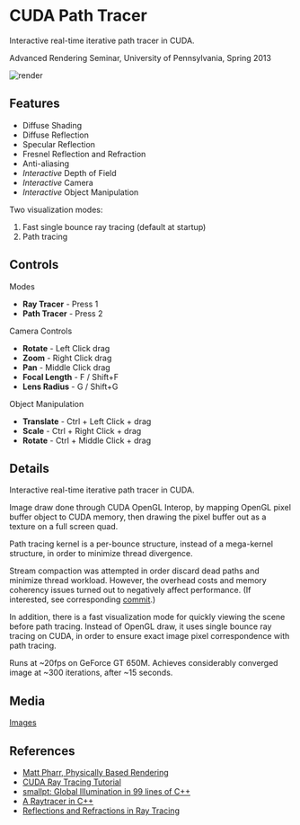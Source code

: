 # CUDA Path Tracer

Interactive real-time iterative path tracer in CUDA.

Advanced Rendering Seminar, University of Pennsylvania, Spring 2013

![render](https://photos-1.dropbox.com/t/0/AACdWxeqFN2jJNrI21odXSl9qw5B3WFONW1oIP_eEKH6sQ/12/5058905/jpeg/2048x1536/3/1374397200/0/2/tracer%202013-07-21%2014-53-21-02.bmp/mI2kCnCJANTnk8by_DXcOj2aTXSe1hmOYvFezyry5mQ)

## Features

- Diffuse Shading
- Diffuse Reflection
- Specular Reflection
- Fresnel Reflection and Refraction
- Anti-aliasing
- *Interactive* Depth of Field
- *Interactive* Camera
- *Interactive* Object Manipulation

Two visualization modes:

1. Fast single bounce ray tracing (default at startup)
1. Path tracing

## Controls

Modes

- **Ray Tracer** - Press 1
- **Path Tracer** - Press 2

Camera Controls

- **Rotate** - Left Click drag
- **Zoom** - Right Click drag
- **Pan** - Middle Click drag
- **Focal Length** - F / Shift+F
- **Lens Radius** - G / Shift+G

Object Manipulation

- **Translate** - Ctrl + Left Click +  drag
- **Scale** - Ctrl + Right Click +  drag
- **Rotate** - Ctrl + Middle Click +  drag

## Details

Interactive real-time iterative path tracer in CUDA.

Image draw done through CUDA OpenGL Interop, by mapping OpenGL pixel buffer object to CUDA memory, then drawing the pixel buffer out as a texture on a full screen quad.

Path tracing kernel is a per-bounce structure, instead of a mega-kernel structure, in order to minimize thread divergence. 

Stream compaction was attempted in order discard dead paths and minimize thread workload. However, the overhead costs and memory coherency issues turned out to negatively affect performance. (If interested, see corresponding [commit](https://github.com/nopjia/tracer/commit/9df5f0df5b0878ef1253b34402f037b2977c55ed).)

In addition, there is a fast visualization mode for quickly viewing the scene before path tracing. Instead of OpenGL draw, it uses single bounce ray tracing on CUDA, in order to ensure exact image pixel correspondence with path tracing.

Runs at ~20fps on GeForce GT 650M. Achieves considerably converged image at ~300 iterations, after ~15 seconds.

## Media

[Images](https://www.dropbox.com/sh/s84z7zrgsmnzt5p/IUVtvwegdP#/)

## References

- [Matt Pharr, Physically Based Rendering](http://www.pbrt.org/)
- [CUDA Ray Tracing Tutorial](http://cg.alexandra.dk/2009/08/10/triers-cuda-ray-tracing-tutorial/)
- [smallpt: Global Illumination in 99 lines of C++](http://www.kevinbeason.com/smallpt/)
- [A Raytracer in C++](http://www.codermind.com/articles/Raytracer-in-C++-Introduction-What-is-ray-tracing.html)
- [Reflections and Refractions in Ray Tracing](http://graphics.stanford.edu/courses/cs148-10-summer/docs/2006--degreve--reflection_refraction.pdf)